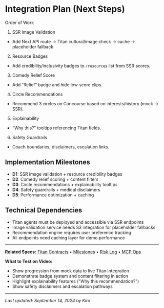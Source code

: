 # Integration Plan (Next Steps)

Order of Work
1) SSR Image Validation
- Add Next API route → Titan cultural/image check → cache → placeholder fallback.

2) Resource Badges
- Add credibility/inclusivity badges to `/resources` list from SSR scores.

3) Comedy Relief Score
- Add “Relief” badge and hide low‑score clips.

4) Circle Recommendations
- Recommend 3 circles on Concourse based on interests/history (mock → SSR).

5) Explainability
- “Why this?” tooltips referencing Titan fields.

6) Safety Guardrails
- Coach boundaries, disclaimers, escalation links.

## Implementation Milestones
- **D1**: SSR image validation + resource credibility badges
- **D2**: Comedy relief scoring + content filters  
- **D3**: Circle recommendations + explainability tooltips
- **D4**: Safety guardrails + medical disclaimers
- **D5**: Performance optimization + caching

## Technical Dependencies
- Titan agents must be deployed and accessible via SSR endpoints
- Image validation service needs S3 integration for placeholder fallbacks
- Recommendation engine requires user preference tracking
- All endpoints need caching layer for demo performance

---

**Related Specs:** [Titan Contracts](titan-contracts.md) • [Milestones](milestones.md) • [Risk Log](risk-log.md) • [MCP Ops](mcp-ops.md)

**What to Test on Video:**
- Show progression from mock data to live Titan integration
- Demonstrate badge system and content filtering in action
- Highlight explainability features ("Why this recommendation?")
- Show safety disclaimers and escalation pathways

---

*Last updated: September 14, 2024 by Kiro*

